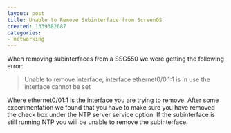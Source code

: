 ```yaml
---
layout: post
title: Unable to Remove Subinterface from ScreenOS
created: 1339382687
categories:
- networking
---
```

When removing subinterfaces from a SSG550 we were getting the following error:

> Unable to remove interface, interface ethernet0/0.1:1 is in use the interface cannot be set

Where ethernet0/01:1 is the interface you are trying to remove. After some experimentation we found that you have to make sure you have removed the check box under the NTP server service option. If the subinterface is still running NTP you will be unable to remove the subinterface.
